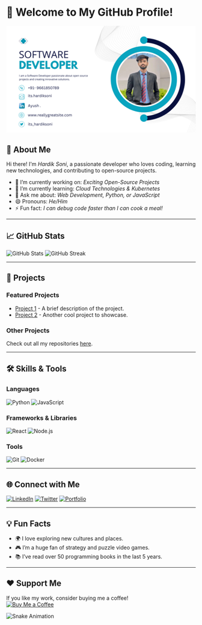 # 👋 Welcome to My GitHub Profile!

![Banner](banner.png)

## 🚀 About Me
Hi there! I'm *Hardik Soni*, a passionate developer who loves coding, learning new technologies, and contributing to open-source projects. 

- 🔭 I’m currently working on: *Exciting Open-Source Projects*
- 🌱 I’m currently learning: *Cloud Technologies & Kubernetes*
- 💬 Ask me about: *Web Development, Python, or JavaScript*
- 😄 Pronouns: *He/Him*
- ⚡ Fun fact: *I can debug code faster than I can cook a meal!*

---

## 📈 GitHub Stats

![GitHub Stats](https://github-readme-stats.vercel.app/api?username=ItsHardikSoni&show_icons=true&theme=radical)
![GitHub Streak](https://github-readme-streak-stats.herokuapp.com/?user=ItsHardikSoni&theme=radical)

---

## 💼 Projects

### Featured Projects
- [Project 1](https://github.com/ItsHardikSoni/project1) - A brief description of the project.
- [Project 2](https://github.com/ItsHardikSoni/project2) - Another cool project to showcase.

### Other Projects
Check out all my repositories [here](https://github.com/ItsHardikSoni?tab=repositories).

---

## 🛠 Skills & Tools
### Languages
![Python](https://img.shields.io/badge/-Python-3776AB?style=flat-square&logo=python&logoColor=white)
![JavaScript](https://img.shields.io/badge/-JavaScript-F7DF1E?style=flat-square&logo=javascript&logoColor=black)

### Frameworks & Libraries
![React](https://img.shields.io/badge/-React-61DAFB?style=flat-square&logo=react&logoColor=black)
![Node.js](https://img.shields.io/badge/-Node.js-339933?style=flat-square&logo=node.js&logoColor=white)

### Tools
![Git](https://img.shields.io/badge/-Git-F05032?style=flat-square&logo=git&logoColor=white)
![Docker](https://img.shields.io/badge/-Docker-2496ED?style=flat-square&logo=docker&logoColor=white)

---

## 🌐 Connect with Me
[![LinkedIn](https://img.shields.io/badge/-LinkedIn-0077B5?style=flat-square&logo=linkedin&logoColor=white)](https://www.linkedin.com/in/its-hardik-soni/)
[![Twitter](https://img.shields.io/badge/-Twitter-1DA1F2?style=flat-square&logo=twitter&logoColor=white)](https://x.com/its_hardiksoni?t=ALnLpPME9qKfMyyrQf6U_Q&s=08)
[![Portfolio](https://img.shields.io/badge/-Portfolio-000000?style=flat-square&logo=wordpress&logoColor=white)](https://itshardiksoni.github.io/My-Portfolio/)

---

## 💡 Fun Facts
- 🌍 I love exploring new cultures and places.
- 🎮 I’m a huge fan of strategy and puzzle video games.
- 📚 I’ve read over 50 programming books in the last 5 years.

---

## ❤ Support Me
If you like my work, consider buying me a coffee!  
[![Buy Me a Coffee](https://img.shields.io/badge/-Buy%20Me%20a%20Coffee-orange?style=flat-square&logo=buy-me-a-coffee&logoColor=white)](https://www.buymeacoffee.com/ItsHardikSoni)

![Snake Animation](https://github.com/ItsHardikSoni/ItsHardikSoni/blob/output/github-contribution-grid-snake.svg)
